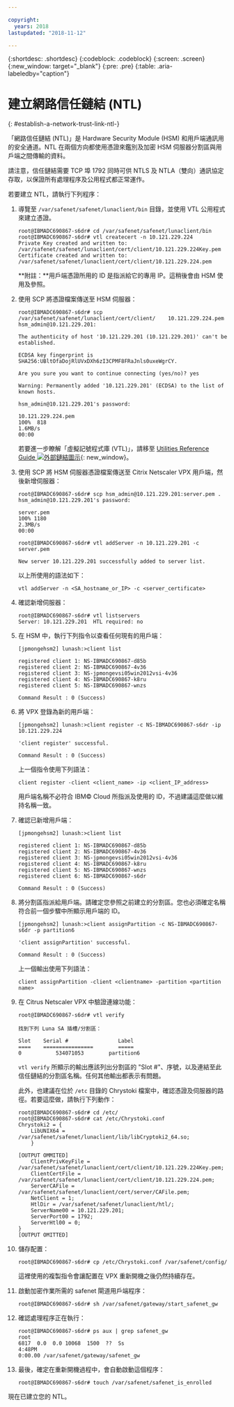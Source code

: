 ```yaml
---

copyright:
  years: 2018
lastupdated: "2018-11-12"

---
```


{:shortdesc: .shortdesc}
{:codeblock: .codeblock}
{:screen: .screen}
{:new_window: target="_blank"}
{:pre: .pre}
{:table: .aria-labeledby="caption"}

# 建立網路信任鏈結 (NTL)
{: #establish-a-network-trust-link-ntl-}

「網路信任鏈結 (NTL)」是 Hardware Security Module (HSM) 和用戶端通訊用的安全通道。NTL 在兩個方向都使用憑證來鑑別及加密 HSM 伺服器分割區與用戶端之間傳輸的資料。

請注意，信任鏈結需要 TCP 埠 1792 同時可供 NTLS 及 NTLA（雙向）通訊協定存取，以保證所有處理程序及公用程式都正常運作。

若要建立 NTL，請執行下列程序：

1.	導覽至 `/var/safenet/safenet/lunaclient/bin` 目錄，並使用 VTL 公用程式來建立憑證。

	```
	root@IBMADC690867-s6dr# cd /var/safenet/safenet/lunaclient/bin
	root@IBMADC690867-s6dr# vtl createcert -n 10.121.229.224
	Private Key created and written to: /var/safenet/safenet/lunaclient/cert/client/10.121.229.224Key.pem
	Certificate created and written to: /var/safenet/safenet/lunaclient/cert/client/10.121.229.224.pem
	```

	**附註：**用戶端憑證所用的 ID 是指派給它的專用 IP。這稍後會由 HSM 使用及參照。

2. 使用 SCP 將憑證檔案傳送至 HSM 伺服器：

	```
	root@IBMADC690867-s6dr# scp /var/safenet/safenet/lunaclient/cert/client/	10.121.229.224.pem hsm_admin@10.121.229.201:

	The authenticity of host '10.121.229.201 (10.121.229.201)' can't be established.

	ECDSA key fingerprint is SHA256:UBltOfaDojRlUVxDXh6zI3CPMF8FRaJnls0uxeWgrCY.

	Are you sure you want to continue connecting (yes/no)? yes

	Warning: Permanently added '10.121.229.201' (ECDSA) to the list of known hosts.

	hsm_admin@10.121.229.201's password:

	10.121.229.224.pem                                                 
	100%  818     	
	1.6MB/s   
	00:00
	```

	若要進一步瞭解「虛擬記號程式庫 (VTL)」，請移至 [Utilities Reference Guide ![外部鏈結圖示](../../icons/launch-glyph.svg "外部鏈結圖示")](https://public.dhe.ibm.com/cloud/bluemix/network/vpx/utilities_reference_guide.pdf){: new_window}。

3.	使用 SCP 將 HSM 伺服器憑證檔案傳送至 Citrix Netscaler VPX 用戶端，然後新增伺服器：

	```
	root@IBMADC690867-s6dr# scp hsm_admin@10.121.229.201:server.pem .
	hsm_admin@10.121.229.201's password:

	server.pem                                                         
	100% 1180     	
	2.3MB/s   
	00:00

	root@IBMADC690867-s6dr# vtl addServer -n 10.121.229.201 -c server.pem

	New server 10.121.229.201 successfully added to server list.
	```

	以上所使用的語法如下：

	```
	vtl addServer -n <SA_hostname_or_IP> -c <server_certificate>
	```

3. 確認新增伺服器：

	```
	root@IBMADC690867-s6dr# vtl listservers
	Server: 10.121.229.201  HTL required: no
	```

4.	在 HSM 中，執行下列指令以查看任何現有的用戶端：

	```
	[jpmongehsm2] lunash:>client list

	registered client 1: NS-IBMADC690867-d85b
	registered client 2: NS-IBMADC690867-4v36
	registered client 3: NS-jpmongevsi05win2012vsi-4v36
	registered client 4: NS-IBMADC690867-k8ru
	registered client 5: NS-IBMADC690867-wnzs

	Command Result : 0 (Success)
	```

5.	將 VPX 登錄為新的用戶端：

	```
	[jpmongehsm2] lunash:>client register -c NS-IBMADC690867-s6dr -ip 10.121.229.224

	'client register' successful.

	Command Result : 0 (Success)
	```

	上一個指令使用下列語法：

	```
	client register -client <client_name> -ip <client_IP_address>
	```

	用戶端名稱不必符合 IBM© Cloud 所指派及使用的 ID，不過建議這麼做以維持名稱一致。

6. 確認已新增用戶端：

	```
	[jpmongehsm2] lunash:>client list

	registered client 1: NS-IBMADC690867-d85b
	registered client 2: NS-IBMADC690867-4v36
	registered client 3: NS-jpmongevsi05win2012vsi-4v36
	registered client 4: NS-IBMADC690867-k8ru
	registered client 5: NS-IBMADC690867-wnzs
	registered client 6: NS-IBMADC690867-s6dr

	Command Result : 0 (Success)
	```

7. 將分割區指派給用戶端。請確定您參照之前建立的分割區。您也必須確定名稱符合前一個步驟中所顯示用戶端的 ID。

	```
	[jpmongehsm2] lunash:>client assignPartition -c NS-IBMADC690867-s6dr -p partition6

	'client assignPartition' successful.

	Command Result : 0 (Success)
	```

	上一個輸出使用下列語法：

	```
	client assignPartition -client <clientname> -partition <partition name>
	```

8.	在 Citrus Netscaler VPX 中驗證連線功能：

	```
	root@IBMADC690867-s6dr# vtl verify

	找到下列 Luna SA 插槽/分割區：

	Slot    Serial #                Label
	====    ================        =====
	0           534071053        partition6
	```

	`vtl verify` 所顯示的輸出應該列出分割區的 "Slot #"、序號，以及連結至此信任鏈結的分割區名稱。任何其他輸出都表示有問題。

	此外，也建議在位於 `/etc` 目錄的 Chrystoki 檔案中，確認憑證及伺服器的路徑。若要這麼做，請執行下列動作：

	```
	root@IBMADC690867-s6dr# cd /etc/
	root@IBMADC690867-s6dr# cat /etc/Chrystoki.conf
	Chrystoki2 = {
		LibUNIX64 = /var/safenet/safenet/lunaclient/lib/libCryptoki2_64.so;
		}

	[OUTPUT OMMITED]
		ClientPrivKeyFile = /var/safenet/safenet/lunaclient/cert/client/10.121.229.224Key.pem;
		ClientCertFile = /var/safenet/safenet/lunaclient/cert/client/10.121.229.224.pem;
		ServerCAFile = /var/safenet/safenet/lunaclient/cert/server/CAFile.pem;
		NetClient = 1;
		HtlDir = /var/safenet/safenet/lunaclient/htl/;
		ServerName00 = 10.121.229.201;
		ServerPort00 = 1792;
		ServerHtl00 = 0;
	}
	[OUTPUT OMITTED]
	```

9.	儲存配置：

	```
	root@IBMADC690867-s6dr# cp /etc/Chrystoki.conf /var/safenet/config/
	```

	這裡使用的複製指令會讓配置在 VPX 重新開機之後仍然持續存在。

10.	啟動加密作業所需的 safenet 閘道用戶端程序：

	```
	root@IBMADC690867-s6dr# sh /var/safenet/gateway/start_safenet_gw
	```

11. 確認處理程序正在執行：

	```
	root@IBMADC690867-s6dr# ps aux | grep safenet_gw
	root       
	6817  0.0  0.0 10068  1500  ??  Ss    
	4:48PM   
	0:00.00 /var/safenet/gateway/safenet_gw
	```

12. 最後，確定在重新開機過程中，會自動啟動這個程序：

	```
	root@IBMADC690867-s6dr# touch /var/safenet/safenet_is_enrolled
	```

現在已建立您的 NTL。
